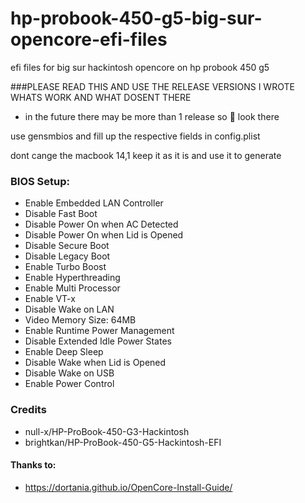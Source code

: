 # hp-probook-450-g5-big-sur-opencore-efi-files
efi files for big sur hackintosh opencore on hp probook 450 g5


###PLEASE READ THIS AND USE THE RELEASE VERSIONS I WROTE WHATS WORK AND WHAT DOSENT THERE
- in the future there may be more than 1 release so 👀 look there

use gensmbios and fill up the respective fields in config.plist


dont cange the macbook 14,1 keep it as it is and use it to generate



### BIOS Setup:
- Enable Embedded LAN Controller
- Disable Fast Boot
- Disable Power On when AC Detected
- Disable Power On when Lid is Opened
- Disable Secure Boot
- Disable Legacy Boot
- Enable Turbo Boost
- Enable Hyperthreading
- Enable Multi Processor
- Enable VT-x
- Disable Wake on LAN
- Video Memory Size: 64MB
- Enable Runtime Power Management
- Disable Extended Idle Power States
- Enable Deep Sleep
- Disable Wake when Lid is Opened
- Disable Wake on USB
- Enable Power Control


### Credits
- null-x/HP-ProBook-450-G3-Hackintosh
- brightkan/HP-ProBook-450-G5-Hackintosh-EFI

#### Thanks to:
- https://dortania.github.io/OpenCore-Install-Guide/
